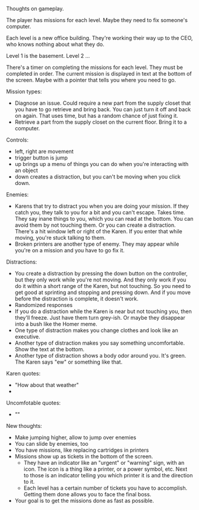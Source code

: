 Thoughts on gameplay.

The player has missions for each level. Maybe they need to fix someone's computer.

Each level is a new office building. They're working their way up to the CEO, who knows nothing about what they do.

Level 1 is the basement.
Level 2 ...

There's a timer on completing the missions for each level. They must be completed in order. The current mission is displayed in text at the bottom of the screen. Maybe with a pointer that tells you where you need to go.

Mission types:
* Diagnose an issue. Could require a new part from the supply closet that you have to go retrieve and bring back. You can just turn it off and back on again. That uses time, but has a random chance of just fixing it.
* Retrieve a part from the supply closet on the current floor. Bring it to a computer.

Controls:
* left, right are movement
* trigger button is jump
* up brings up a menu of things you can do when you're interacting with an object
* down creates a distraction, but you can't be moving when you click down.

Enemies:
* Karens that try to distract you when you are doing your mission. If they catch you, they talk to you for a bit and you can't escape. Takes time. They say inane things to you, which you can read at the bottom. You can avoid them by not touching them. Or you can create a distraction. There's a hit window left or right of the Karen. If you enter that while moving, you're stuck talking to them.
* Broken printers are another type of enemy. They may appear while you're on a mission and you have to go fix it.

Distractions:
* You create a distraction by pressing the down button on the controller, but they only work while you're not moving. And they only work if you do it within a short range of the Karen, but not touching. So you need to get good at sprinting and stopping and pressing down. And if you move before the distraction is complete, it doesn't work.
* Randomized responses
* If you do a distraction while the Karen is near but not touching you, then they'll freeze. Just have them turn grey-ish. Or maybe they disappear into a bush like the Homer meme.
* One type of distraction makes you change clothes and look like an executive.
* Another type of distraction makes you say something uncomfortable. Show the text at the bottom.
* Another type of distraction shows a body odor around you. It's green. The Karen says "ew" or something like that.

Karen quotes:
* "How about that weather"
* 

Uncomfotable quotes:
* ""


New thoughts:
* Make jumping higher, allow to jump over enemies
* You can slide by enemies, too
* You have missions, like replacing cartridges in printers
* Missions show up as tickets in the bottom of the screen.
  * They have an indicator like an "urgent" or "warning" sign, with an icon.
    The icon is a thing like a printer, or a power symbol, etc.
    Next to those is an indicator telling you which printer it is and the direction to it.
  * Each level has a certain number of tickets you have to accomplish. Getting them done
    allows you to face the final boss.
* Your goal is to get the missions done as fast as possible.